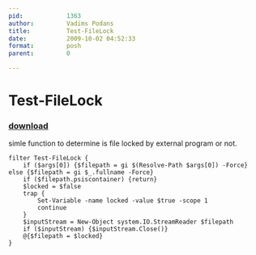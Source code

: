 ```yaml
---
pid:            1363
author:         Vadims Podans
title:          Test-FileLock
date:           2009-10-02 04:52:33
format:         posh
parent:         0

---
```


# Test-FileLock

### [download](Scripts\1363.ps1)

simle function to determine is file locked by external program or not.

```posh
filter Test-FileLock {
    if ($args[0]) {$filepath = gi $(Resolve-Path $args[0]) -Force} else {$filepath = gi $_.fullname -Force}
    if ($filepath.psiscontainer) {return}
    $locked = $false
    trap {
        Set-Variable -name locked -value $true -scope 1
        continue
    }
    $inputStream = New-Object system.IO.StreamReader $filepath
    if ($inputStream) {$inputStream.Close()}
    @{$filepath = $locked}
}
```
